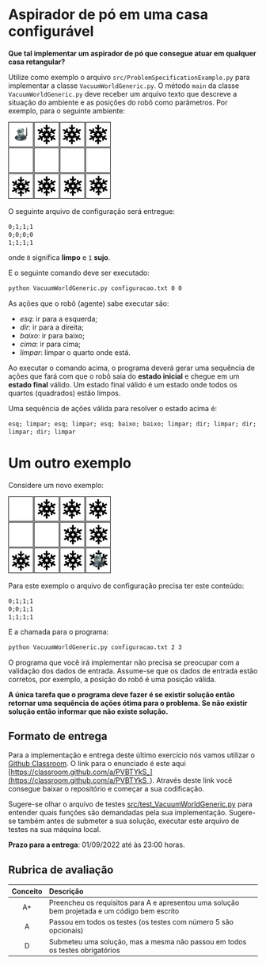 # Aspirador de pó em uma casa configurável

**Que tal implementar um aspirador de pó que consegue atuar em qualquer casa retangular?** 

Utilize como exemplo o arquivo `src/ProblemSpecificationExample.py` para implementar a classe `VacuumWorldGeneric.py`. O método `main` da classe `VacuumWorldGeneric.py` deve receber um arquivo texto que descreve a situação do ambiente e as posições do robô como parâmetros. Por exemplo, para o seguinte ambiente: 

<img src="img/mundo_ex_1.png">

O seguinte arquivo de configuração será entregue: 

```text
0;1;1;1
0;0;0;0
1;1;1;1
```

onde `0` significa **limpo** e `1` **sujo**.

E o seguinte comando deve ser executado:

```bash
python VacuumWorldGeneric.py configuracao.txt 0 0
``` 

As ações que o robô (agente) sabe executar são: 

* *esq*: ir para a esquerda;
* *dir*: ir para a direita;
* *baixo*: ir para baixo;
* *cima*: ir para cima;
* *limpar*: limpar o quarto onde está.

Ao executar o comando acima, o programa deverá gerar uma sequência de ações que fará com que o robô saia do **estado inicial** e chegue em um **estado final** válido. Um estado final válido é um estado onde todos os quartos (quadrados) estão limpos. 

Uma sequência de ações válida para resolver o estado acima é: 

```
esq; limpar; esq; limpar; esq; baixo; baixo; limpar; dir; limpar; dir; limpar; dir; limpar
```

# Um outro exemplo 

Considere um novo exemplo:

<img src="img/mundo_ex_2.png">

Para este exemplo o arquivo de configuração precisa ter este conteúdo:

```text
0;1;1;1
0;0;1;1
1;1;1;1
```

E a chamada para o programa: 

```bash
python VacuumWorldGeneric.py configuracao.txt 2 3
```

O programa que você irá implementar não precisa se preocupar com a validação dos dados de entrada. Assume-se que os dados de entrada estão corretos, por exemplo, a posição do robô é uma posição válida. 

**A única tarefa que o programa deve fazer é se existir solução então retornar uma sequência de ações ótima para o problema. Se não existir solução então informar que não existe solução.**

## Formato de entrega

Para a implementação e entrega deste último exercício nós vamos utilizar o [Github Classroom](https://classroom.github.com/a/PVBTYkS_). O link para o enunciado é este aqui [https://classroom.github.com/a/PVBTYkS_](https://classroom.github.com/a/PVBTYkS_). Através deste link você consegue baixar o repositório e começar a sua codificação. 

Sugere-se olhar o arquivo de testes [src/test_VacuumWorldGeneric.py](https://github.com/Insper/ai_code/blob/main/src/test_VacuumWorldGeneric.py) para entender quais funções são demandadas pela sua implementação. Sugere-se também antes de submeter a sua solução, executar este arquivo de testes na sua máquina local.

**Prazo para a entrega**: 01/09/2022 até às 23:00 horas.

## Rubrica de avaliação

| Conceito | Descrição |
|:--------:|:----------|
| A+       | Preencheu os requisitos para A e apresentou uma solução bem projetada e um código bem escrito |
| A        | Passou em todos os testes (os testes com número 5 são opcionais) | 
| D        | Submeteu uma solução, mas a mesma não passou em todos os testes obrigatórios |   